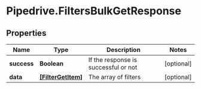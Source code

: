 # Pipedrive.FiltersBulkGetResponse

## Properties

Name | Type | Description | Notes
------------ | ------------- | ------------- | -------------
**success** | **Boolean** | If the response is successful or not | [optional] 
**data** | [**[FilterGetItem]**](FilterGetItem.md) | The array of filters | [optional] 


